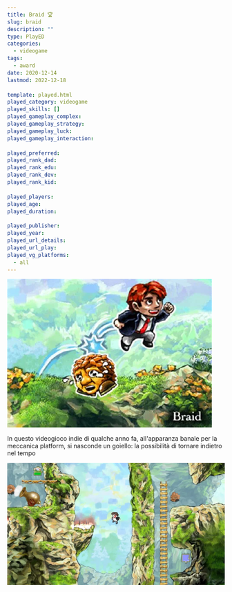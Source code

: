 ```yaml
---
title: Braid 🏆
slug: braid
description: ""
type: PlayED
categories:
  - videogame
tags:
  - award
date: 2020-12-14
lastmod: 2022-12-18

template: played.html
played_category: videogame
played_skills: []
played_gameplay_complex: 
played_gameplay_strategy: 
played_gameplay_luck: 
played_gameplay_interaction: 

played_preferred: 
played_rank_dad: 
played_rank_edu: 
played_rank_dev: 
played_rank_kid: 

played_players: 
played_age: 
played_duration: 

played_publisher: 
played_year: 
played_url_details: 
played_url_play: 
played_vg_platforms:
  - all
---
```


![](../../assets/img/played/videogame/braid2.webp)

In questo videogioco indie di qualche anno fa, all'apparanza banale per la meccanica platform, si nasconde un goiello: la possibilità di tornare indietro nel tempo

![](../../assets/img/dgbl/games/braid.webp)
